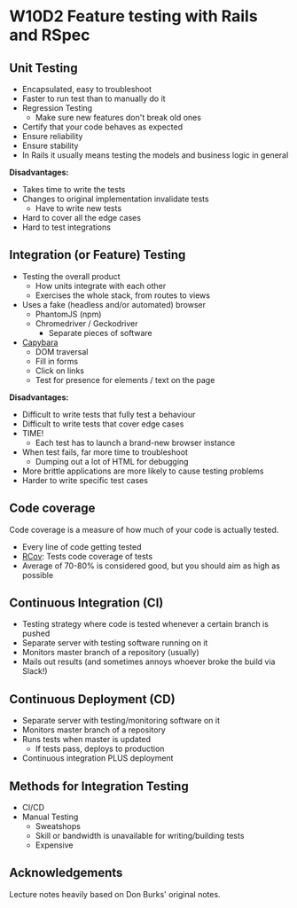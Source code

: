 # W10D2 Feature testing with Rails and RSpec

## Unit Testing

- Encapsulated, easy to troubleshoot
- Faster to run test than to manually do it
- Regression Testing
  - Make sure new features don't break old ones
- Certify that your code behaves as expected
- Ensure reliability
- Ensure stability
- In Rails it usually means testing the models and business logic in general

**Disadvantages:**

- Takes time to write the tests
- Changes to original implementation invalidate tests
  - Have to write new tests
- Hard to cover all the edge cases
- Hard to test integrations

## Integration (or Feature) Testing

- Testing the overall product
  - How units integrate with each other
  - Exercises the whole stack, from routes to views
- Uses a fake (headless and/or automated) browser
  - PhantomJS (npm)
  - Chromedriver / Geckodriver
    - Separate pieces of software
- [Capybara](http://cheatrags.com/capybara)
  - DOM traversal
  - Fill in forms
  - Click on links
  - Test for presence for elements / text on the page

**Disadvantages:**

- Difficult to write tests that fully test a behaviour
- Difficult to write tests that cover edge cases
- TIME!
  - Each test has to launch a brand-new browser instance
- When test fails, far more time to troubleshoot
  - Dumping out a lot of HTML for debugging
- More brittle applications are more likely to cause testing problems
- Harder to write specific test cases

## Code coverage

Code coverage is a measure of how much of your code is actually tested.

- Every line of code getting tested
- [RCov](https://github.com/relevance/rcov): Tests code coverage of tests
- Average of 70-80% is considered good, but you should aim as high as possible

## Continuous Integration (CI)

- Testing strategy where code is tested whenever a certain branch is pushed
- Separate server with testing software running on it
- Monitors master branch of a repository (usually)
- Mails out results (and sometimes annoys whoever broke the build via Slack!)

## Continuous Deployment (CD)

- Separate server with testing/monitoring software on it
- Monitors master branch of a repository
- Runs tests when master is updated
  - If tests pass, deploys to production
- Continuous integration PLUS deployment

## Methods for Integration Testing

- CI/CD
- Manual Testing
  - Sweatshops
  - Skill or bandwidth is unavailable for writing/building tests
  - Expensive

## Acknowledgements

Lecture notes heavily based on Don Burks' original notes.
